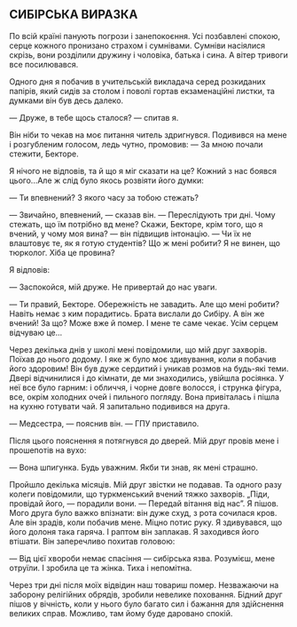 ## СИБІРСЬКА ВИРАЗКА

По всій країні панують погрози і занепокоєння.
Усі позбавлені спокою, серце кожного пронизано страхом і сумнівами.
Сумніви насіялися скрізь, вони розділили дружину і чоловіка, батька і сина.
А вітер тривоги все посилювався.

Одного дня я побачив в учительській викладача серед розкиданих папірів, який сидів за столом і поволі гортав екзаменаційні листки, та думками він був десь далеко.

— Друже, в тебе щось сталося? — спитав я.

Він ніби то чекав на моє питання читель здригнувся. Подивився на мене і розгубленим голосом, ледь чутно, промовив:
— За мною почали стежити, Бекторе.

Я нічого не відповів, та й що я міг сказати на це?
Кожний з нас боявся цього...Але ж слід було якось розвіяти його думки:

— Ти впевнений?
З якого часу за тобою стежать?

— Звичайно, впевнений, — сказав він. — Переслідують три дні.
Чому стежать, що їм потрібно вд мене?
Скажи, Бекторе, крім того, що я вчений, у чому моя вина? — він підвищив інтонацію. — Чи їх не влаштовує те, як я готую студентів?
Що ж мені робити?
Я не винен, що тюрколог. Хіба це провина?

Я відповів:

— Заспокойся, мій друже.
Не привертай до нас уваги.

— Ти правий, Бекторе.
Обережність не завадить.
Але що мені робити?
Навіть немає з ким порадитись.
Брата вислали до Сибіру.
А він же вчений!
За що?
Може вже й помер.
І мене те саме чекає.
Усім серцем відчуваю це...

Через декілька днів у школі мені повідомили, що мій друг захворів.
Поїхав до нього додому.
І яке ж було моє здивування, коли я побачив його здоровим!
Він був дуже сердитий і уникав розмов на будь-які теми.
Двері відчинилися і до кімнати, де ми знаходились, увійшла росіянка.
У неї все було гарним: і обличчя, і чорне довге волосся, і струнка фігура, все, окрім холодних очей і пильного погляду.
Вона привіталась і пішла на кухню готувати чай.
Я запитально подивився на друга.

— Медсестра, — пояснив він. — ГПУ приставило.

Після цього пояснення я потягнувся до дверей.
Мій друг провів мене і прошепотів на вухо:

— Вона шпигунка.
Будь уважним.
Якби ти знав, як мені страшно.

Пройшло декілька місяців.
Мій друг звістки не подавав.
Та одного разу колеги повідомили, що туркменський вчений тяжко захворів. „Піди, провідай його, — порадили вони. — Передай вітання від нас”. Я пішов.
Мого друга було важко впізнати: він дуже схуд, з рота сочилася кров.
Але він зрадів, коли побачив мене.
Міцно потис руку.
Я здивувався, що його долоня така гаряча.
І раптом він заплакав.
Я заходився його втішати.
Він заперечливо похитав головою:

— Від цієї хвороби немає спасіння — сибірська язва.
Розумієш, мене отруїли.
І зробила це та жінка.
Тиха і непомітна.

Через три дні після моїх відвідин наш товариш помер.
Незважаючи на заборону релігійних обрядів, зробили невелике поховання.
Бідний друг пішов у вічність, коли у нього було багато сил і бажання для здійснення великих справ.
Можливо, там йому буде даровано спокій.
